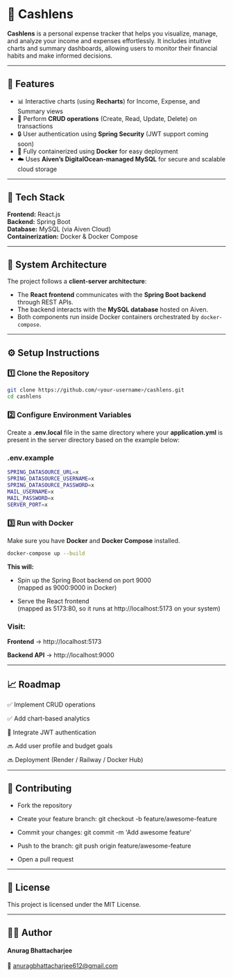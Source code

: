 # 💸 Cashlens

**Cashlens** is a personal expense tracker that helps you visualize, manage, and analyze your income and expenses effortlessly. It includes intuitive charts and summary dashboards, allowing users to monitor their financial habits and make informed decisions.

---

## 🚀 Features

- 📊 Interactive charts (using **Recharts**) for Income, Expense, and Summary views
- 🧾 Perform **CRUD operations** (Create, Read, Update, Delete) on transactions
- 🔒 User authentication using **Spring Security** (JWT support coming soon)
- 🐳 Fully containerized using **Docker** for easy deployment
- ☁️ Uses **Aiven’s DigitalOcean-managed MySQL** for secure and scalable cloud storage

---

## 🧠 Tech Stack

**Frontend:** React.js  
**Backend:** Spring Boot  
**Database:** MySQL (via Aiven Cloud)  
**Containerization:** Docker & Docker Compose

---

## 🧩 System Architecture

The project follows a **client-server architecture**:

- The **React frontend** communicates with the **Spring Boot backend** through REST APIs.
- The backend interacts with the **MySQL database** hosted on Aiven.
- Both components run inside Docker containers orchestrated by `docker-compose`.

---

## ⚙️ Setup Instructions

### 1️⃣ Clone the Repository

```bash
git clone https://github.com/<your-username>/cashlens.git
cd cashlens
```

### 2️⃣ Configure Environment Variables

Create a **.env.local** file in the same directory where your **application.yml** is present in the server directory based on the example below:

### .env.example

```bash
SPRING_DATASOURCE_URL=x
SPRING_DATASOURCE_USERNAME=x
SPRING_DATASOURCE_PASSWORD=x
MAIL_USERNAME=x
MAIL_PASSWORD=x
SERVER_PORT=x
```

### 3️⃣ Run with Docker

Make sure you have **Docker** and **Docker Compose** installed.

```bash
docker-compose up --build
```

**This will:**

- Spin up the Spring Boot backend on port 9000 <br>
  (mapped as 9000:9000 in Docker)

- Serve the React frontend <br>
  (mapped as 5173:80, so it runs at http://localhost:5173
  on your system)

### Visit:

**Frontend** → http://localhost:5173

**Backend API** → http://localhost:9000

---

## 📈 Roadmap

✅ Implement CRUD operations

✅ Add chart-based analytics

🔄 Integrate JWT authentication

🔜 Add user profile and budget goals

🔜 Deployment (Render / Railway / Docker Hub)

---

## 🤝 Contributing

- Fork the repository

- Create your feature branch: git checkout -b feature/awesome-feature

- Commit your changes: git commit -m 'Add awesome feature'

- Push to the branch: git push origin feature/awesome-feature

- Open a pull request

---

## 📜 License

This project is licensed under the MIT License.

---

## 🧑‍💻 Author

#### Anurag Bhattacharjee

📧 anuragbhattacharjee612@gmail.com
